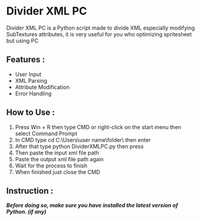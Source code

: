 # Divider XML PC ##
Divider XML PC is a Python script made to divide XML especially modifying SubTextures attributes, it is very useful for you who optimizing spritesheet but using PC
## Features : ##
- User Input
- XML Parsing
- Attribute Modification
- Error Handling

## How to Use : ##
1. Press Win + R then type CMD or right-click on the start menu then select Command Prompt
2. In CMD type cd C:\Users\user name\folder\ then enter
3. After that type python DividerXMLPC.py then press
4. Then paste the input xml file path
5. Paste the output xml file path again
6. Wait for the process to finish
7. When finished just close the CMD

## Instruction : ##
***Before doing so, make sure you have installed the latest version of Python. (if any)***
